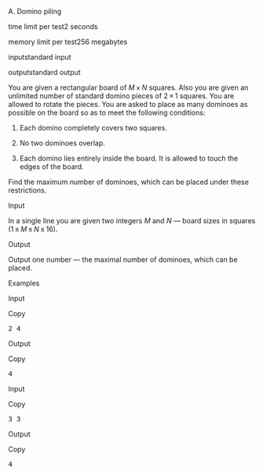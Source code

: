 A. Domino piling

time limit per test2 seconds

memory limit per test256 megabytes

inputstandard input

outputstandard output

You are given a rectangular board of _M_ × _N_ squares. Also you are given an unlimited number of standard domino pieces of 2 × 1 squares. You are allowed to rotate the pieces. You are asked to place as many dominoes as possible on the board so as to meet the following conditions:

1. Each domino completely covers two squares.

2. No two dominoes overlap.

3. Each domino lies entirely inside the board. It is allowed to touch the edges of the board.

Find the maximum number of dominoes, which can be placed under these restrictions.

Input

In a single line you are given two integers _M_ and _N_ — board sizes in squares (1 ≤ _M_ ≤ _N_ ≤ 16).

Output

Output one number — the maximal number of dominoes, which can be placed.

Examples

Input

Copy

<pre id="id001945121178731284">
2 4  
</pre>

Output

Copy

<pre id="id0016130709523299092">
4  
</pre>

Input

Copy

<pre id="id005099441590100688">
3 3  
</pre>

Output

Copy

<pre id="id007325679602953561">
4  
</pre>
